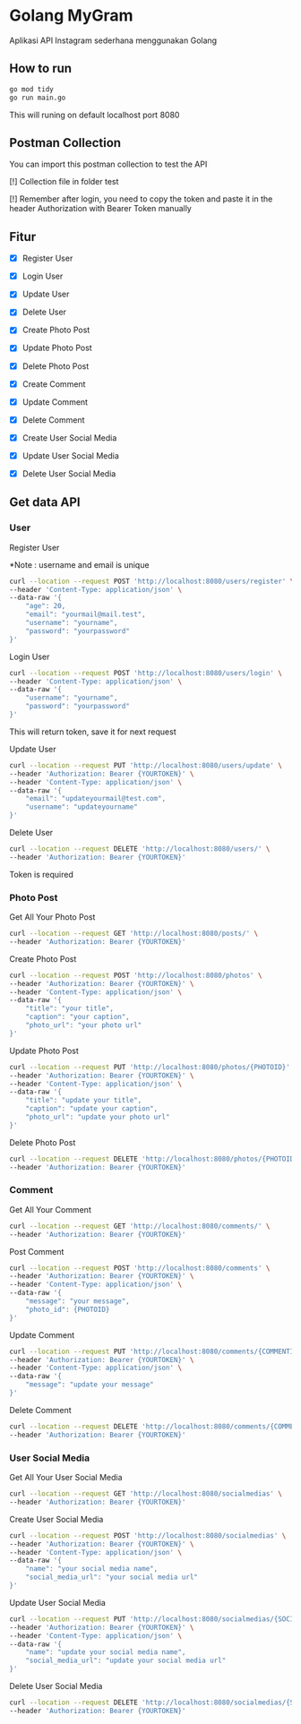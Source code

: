 # Golang MyGram

Aplikasi API Instagram sederhana menggunakan Golang

## How to run
```bash
go mod tidy
go run main.go
```

This will runing on default localhost port 8080

## Postman Collection
You can import this postman collection to test the API

[!] Collection file in folder test

[!] Remember after login, you need to copy the token and paste it in the header Authorization with Bearer Token manually

## Fitur
- [x] Register User
- [x] Login User
- [x] Update User
- [x] Delete User

- [x] Create Photo Post
- [x] Update Photo Post
- [x] Delete Photo Post

- [x] Create Comment
- [x] Update Comment
- [x] Delete Comment

- [x] Create User Social Media
- [x] Update User Social Media
- [x] Delete User Social Media

## Get data API
### User
Register User

*Note : username and email is unique
```bash
curl --location --request POST 'http://localhost:8080/users/register' \
--header 'Content-Type: application/json' \
--data-raw '{
    "age": 20,
    "email": "yourmail@mail.test",
    "username": "yourname",
    "password": "yourpassword"
}'
```

Login User
```bash
curl --location --request POST 'http://localhost:8080/users/login' \
--header 'Content-Type: application/json' \
--data-raw '{
    "username": "yourname",
    "password": "yourpassword"
}'
```
This will return token, save it for next request


Update User
```bash
curl --location --request PUT 'http://localhost:8080/users/update' \
--header 'Authorization: Bearer {YOURTOKEN}' \
--header 'Content-Type: application/json' \
--data-raw '{
    "email": "updateyourmail@test.com",
    "username": "updateyourname"
}'
```

Delete User
```bash
curl --location --request DELETE 'http://localhost:8080/users/' \
--header 'Authorization: Bearer {YOURTOKEN}'
```
Token is required

### Photo Post

Get All Your Photo Post
```bash
curl --location --request GET 'http://localhost:8080/posts/' \
--header 'Authorization: Bearer {YOURTOKEN}'
```

Create Photo Post
```bash
curl --location --request POST 'http://localhost:8080/photos' \
--header 'Authorization: Bearer {YOURTOKEN}' \
--header 'Content-Type: application/json' \
--data-raw '{
    "title": "your title",
    "caption": "your caption",
    "photo_url": "your photo url"
}'
```

Update Photo Post
```bash
curl --location --request PUT 'http://localhost:8080/photos/{PHOTOID}' \
--header 'Authorization: Bearer {YOURTOKEN}' \
--header 'Content-Type: application/json' \
--data-raw '{
    "title": "update your title",
    "caption": "update your caption",
    "photo_url": "update your photo url"
}'
```

Delete Photo Post
```bash
curl --location --request DELETE 'http://localhost:8080/photos/{PHOTOID}' \
--header 'Authorization: Bearer {YOURTOKEN}'
```

### Comment

Get All Your Comment
```bash
curl --location --request GET 'http://localhost:8080/comments/' \
--header 'Authorization: Bearer {YOURTOKEN}'
```

Post Comment
```bash
curl --location --request POST 'http://localhost:8080/comments' \
--header 'Authorization: Bearer {YOURTOKEN}' \
--header 'Content-Type: application/json' \
--data-raw '{
    "message": "your message",
    "photo_id": {PHOTOID}
}'
```

Update Comment
```bash
curl --location --request PUT 'http://localhost:8080/comments/{COMMENTID}' \
--header 'Authorization: Bearer {YOURTOKEN}' \
--header 'Content-Type: application/json' \
--data-raw '{
    "message": "update your message"
}'
```


Delete Comment
```bash
curl --location --request DELETE 'http://localhost:8080/comments/{COMMENTID}' \
--header 'Authorization: Bearer {YOURTOKEN}'
```


### User Social Media

Get All Your User Social Media
```bash
curl --location --request GET 'http://localhost:8080/socialmedias' \
--header 'Authorization: Bearer {YOURTOKEN}'
```

Create User Social Media
```bash
curl --location --request POST 'http://localhost:8080/socialmedias' \
--header 'Authorization: Bearer {YOURTOKEN}' \
--header 'Content-Type: application/json' \
--data-raw '{
    "name": "your social media name",
    "social_media_url": "your social media url"
}'
```

Update User Social Media
```bash
curl --location --request PUT 'http://localhost:8080/socialmedias/{SOCIALMEDIAID}' \
--header 'Authorization: Bearer {YOURTOKEN}' \
--header 'Content-Type: application/json' \
--data-raw '{
    "name": "update your social media name",
    "social_media_url": "update your social media url"
}'
```

Delete User Social Media
```bash
curl --location --request DELETE 'http://localhost:8080/socialmedias/{SOCIALMEDIAID}' \
--header 'Authorization: Bearer {YOURTOKEN}'
```

